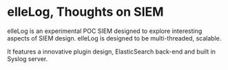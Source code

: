elleLog, Thoughts on SIEM
=======================

elleLog is an experimental POC SIEM designed to explore interesting aspects of SIEM design. elleLog is designed to be multi-threaded, scalable. 

It features a innovative plugin design, ElasticSearch back-end and built in Syslog server.
